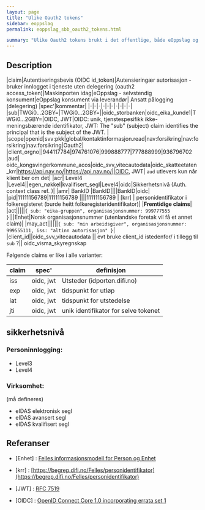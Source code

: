 ```yaml
---
layout: page
title: "Ulike Oauth2 tokens"
sidebar: eoppslag
permalink: eoppslag_sbb_oauth2_tokens.html

summary: "Ulike Oauth2 tokens brukt i det offentlige, både eOppslag og annen bruk "
---
```


## Description

|claim|Autentiseringsbevis (OIDC id_token)|Autensieringær autorisasjon - bruker innlogget i tjeneste uten delegering (oauth2 access_token)|Maskinporten idag|eOppslag - selvstendig konsument|eOppslag konsument via leverandør| Ansatt pålogging (delegering) |spec'|kommentar|
|-|-|-|-|-|-|-|-|-|-|
|sub|TWGi0...2GBY=|TWGi0...2GBY=||oidc_storbanken|oidc_eika_kunde1|TWGi0...2GBY=|OIDC, JWT|OIDC: unik, tjenstespesifikk ikke-meningsbærende identifikator, JWT:  The "sub" (subject) claim identifies the principal that is the  subject of the JWT. |
|scope|openid|svv:pkk|global/kontaktinformasjon.read|nav:forsikring|nav:forsikring|nav:forsikring|Oauth2|
|client_orgno||944117784|974761076|999888777|777888999|936796702
|aud| oidc_kongsvingerkommune_acos|oidc_svv_vitecautodata|oidc_skatteetaten_krr|https://api.nav.no/|https://api.nav.no/||OIDC, JWT| `aud` utlevers kun når klient ber om det|
|acr| Level4 |Level4||egen_nøkkel|kvalifisert_segl|Level4|oidc|Sikkerhetsnivå (Auth. context class ref. )|
|amr| BankID |BankID||||BankID|oidc|
|pid|11111156789|11111156789 ||||11111156789 | [krr] | personidentifikator i folkeregisteret (burde heitt folkeregisteridentifikator)|
|**Fremtidige claims**|
|act|||||`{ sub: "eika-gruppen", organisasjonsnummer: 999777555 }`|||Enhet|Norsk organisasjonsnummer (utenlandske foretak vil få et annet claim)|
|may_act||||||`{ sub: "min arbeidsgiver", organisasjonsnummer: 999555111, iss: "altinn autorisasjon" }`|
|client_id||oidc_svv_vitecautodata || evt bruke client_id istedenfor/ i tillegg til `sub` ?|| oidc_visma_skyregnskap


Følgende claims er like i alle varianter:

|claim|spec'|definisjon|
|-|-|-|
|iss|oidc, jwt|Utsteder (idporten.difi.no)
|exp|oidc, jwt|tidspunkt for utløp
|iat|oidc, jwt|tidspunkt for utstedelse
|jti|oidc, jwt|unik identifikator for selve tokenet


## sikkerhetsnivå

### Personinnlogging:
* Level3
* Level4

### Virksomhet:
(må defineres)

* eIDAS elektronisk segl
* eIDAS avansert segl
* eIDAS kvalifisert segl



## Referanser

* [Enhet] : [Felles informasjonsmodell for Person og Enhet](https://www.difi.no/fagomrader-og-tjenester/digitalisering-og-samordning/nasjonal-arkitektur/informasjonsforvaltning/person-og-enhet-felles-informasjonsmodell)

* [krr] : [https://begrep.difi.no/Felles/personidentifikator](https://begrep.difi.no/Felles/personidentifikator)
* [JWT] : [RFC 7519](https://tools.ietf.org/html/rfc7519)
* [OIDC] : [
OpenID Connect Core 1.0 incorporating errata set 1](http://openid.net/specs/openid-connect-core-1_0.html)
